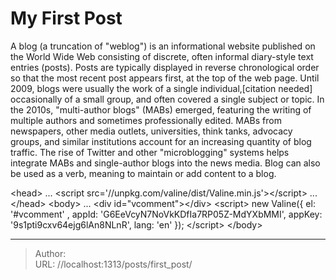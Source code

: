 # My First Post


A blog (a truncation of &#34;weblog&#34;) is an informational website published on the World Wide Web consisting of discrete, often informal diary-style text entries (posts). Posts are typically displayed in reverse chronological order so that the most recent post appears first, at the top of the web page. Until 2009, blogs were usually the work of a single individual,[citation needed] occasionally of a small group, and often covered a single subject or topic. In the 2010s, &#34;multi-author blogs&#34; (MABs) emerged, featuring the writing of multiple authors and sometimes professionally edited. MABs from newspapers, other media outlets, universities, think tanks, advocacy groups, and similar institutions account for an increasing quantity of blog traffic. The rise of Twitter and other &#34;microblogging&#34; systems helps integrate MABs and single-author blogs into the news media. Blog can also be used as a verb, meaning to maintain or add content to a blog.

&lt;head&gt;
    ...
    &lt;script src=&#39;//unpkg.com/valine/dist/Valine.min.js&#39;&gt;&lt;/script&gt;
    ...
&lt;/head&gt;
&lt;body&gt;
    ...
    &lt;div id=&#34;vcomment&#34;&gt;&lt;/div&gt;
    &lt;script&gt;
        new Valine({
            el: &#39;#vcomment&#39; ,
            appId: &#39;G6EeVcyN7NoVkKDfIa7RP05Z-MdYXbMMI&#39;,
            appKey: &#39;9s1pti9cxv64ejg6lAn8NLnR&#39;,
            lang: &#39;en&#39;
        });
    &lt;/script&gt;
&lt;/body&gt;

---

> Author:   
> URL: //localhost:1313/posts/first_post/  

